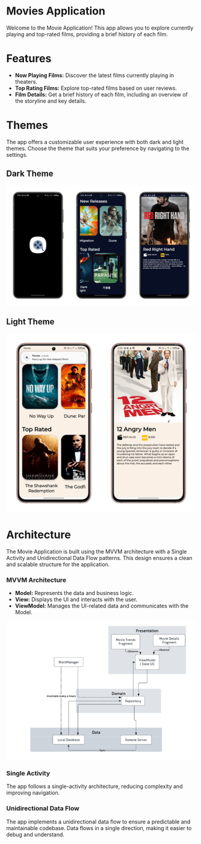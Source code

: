 # Movies Application
Welcome to the Movie Application! This app allows you to explore currently playing and top-rated films, providing a brief history of each film.

# Features

- **Now Playing Films:** Discover the latest films currently playing in theaters.
- **Top Rating Films:** Explore top-rated films based on user reviews.
- **Film Details:** Get a brief history of each film, including an overview of the storyline and key details.

# Themes

The app offers a customizable user experience with both dark and light themes. Choose the theme that suits your preference by navigating to the settings.
## Dark Theme
![](https://github.com/AmrMagdyElmoogy/Movies/blob/main/app/src/main/res/drawable/dark_theme.png)
## Light Theme 
![](https://github.com/AmrMagdyElmoogy/Movies/blob/main/app/src/main/res/drawable/light_theme.png)


# Architecture

The Movie Application is built using the MVVM architecture with a Single Activity and Unidirectional Data Flow patterns. This design ensures a clean and scalable structure for the application.

### MVVM Architecture

- **Model:** Represents the data and business logic.
- **View:** Displays the UI and interacts with the user.
- **ViewModel:** Manages the UI-related data and communicates with the Model.

![](https://github.com/AmrMagdyElmoogy/Movies/blob/main/app/src/main/res/drawable/arch.png)

### Single Activity

The app follows a single-activity architecture, reducing complexity and improving navigation.

### Unidirectional Data Flow

The app implements a unidirectional data flow to ensure a predictable and maintainable codebase. Data flows in a single direction, making it easier to debug and understand.
